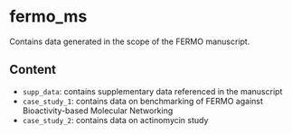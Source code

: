 # fermo_ms

Contains data generated in the scope of the FERMO manuscript.

## Content

- `supp_data`: contains supplementary data referenced in the manuscript
- `case_study_1`: contains data on benchmarking of FERMO against Bioactivity-based Molecular Networking
- `case_study_2`: contains data on actinomycin study


